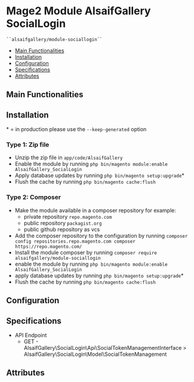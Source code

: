 # Mage2 Module AlsaifGallery SocialLogin

    ``alsaifgallery/module-sociallogin``

 - [Main Functionalities](#markdown-header-main-functionalities)
 - [Installation](#markdown-header-installation)
 - [Configuration](#markdown-header-configuration)
 - [Specifications](#markdown-header-specifications)
 - [Attributes](#markdown-header-attributes)


## Main Functionalities


## Installation
\* = in production please use the `--keep-generated` option

### Type 1: Zip file

 - Unzip the zip file in `app/code/AlsaifGallery`
 - Enable the module by running `php bin/magento module:enable AlsaifGallery_SocialLogin`
 - Apply database updates by running `php bin/magento setup:upgrade`\*
 - Flush the cache by running `php bin/magento cache:flush`

### Type 2: Composer

 - Make the module available in a composer repository for example:
    - private repository `repo.magento.com`
    - public repository `packagist.org`
    - public github repository as vcs
 - Add the composer repository to the configuration by running `composer config repositories.repo.magento.com composer https://repo.magento.com/`
 - Install the module composer by running `composer require alsaifgallery/module-sociallogin`
 - enable the module by running `php bin/magento module:enable AlsaifGallery_SocialLogin`
 - apply database updates by running `php bin/magento setup:upgrade`\*
 - Flush the cache by running `php bin/magento cache:flush`


## Configuration




## Specifications

 - API Endpoint
	- GET - AlsaifGallery\SocialLogin\Api\SocialTokenManagementInterface > AlsaifGallery\SocialLogin\Model\SocialTokenManagement


## Attributes



